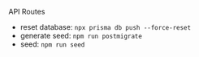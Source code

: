 API Routes

- reset database: `npx prisma db push --force-reset`
- generate seed: `npm run postmigrate`
- seed: `npm run seed`
